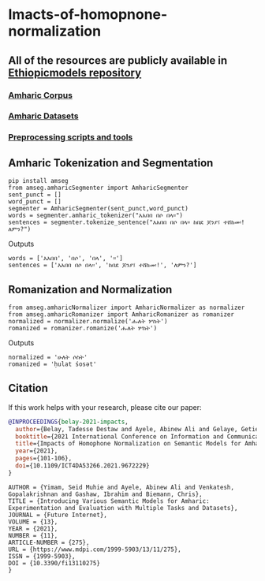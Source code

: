 # Imacts-of-homopnone-normalization
## All of the resources are publicly available in [Ethiopicmodels repository](https://github.com/uhh-lt/amharicmodels) 

### [Amharic Corpus](https://data.mendeley.com/datasets/dtywyf3sth/1) <br/>
### [Amharic Datasets](https://github.com/uhh-lt/ethiopicmodels/tree/master/am/data) <br/>
### [Preprocessing scripts and tools](https://github.com/uhh-lt/ethiopicmodels/tree/master/am/normalization) <br/>



## Amharic Tokenization and Segmentation

```
pip install amseg
from amseg.amharicSegmenter import AmharicSegmenter
sent_punct = []
word_punct = []
segmenter = AmharicSegmenter(sent_punct,word_punct)
words = segmenter.amharic_tokenizer("እአበበ በሶ በላ።")
sentences = segmenter.tokenize_sentence("እአበበ በሶ በላ። ከበደ ጆንያ፤ ተሸከመ፡!ለምን?")
```

Outputs
```
words = ['እአበበ', 'በሶ', 'በላ', '።']
sentences = ['እአበበ በሶ በላ።', 'ከበደ ጆንያ፤ ተሸከመ፡!', 'ለምን?']
```

## Romanization and Normalization
```
from amseg.amharicNormalizer import AmharicNormalizer as normalizer
from amseg.amharicRomanizer import AmharicRomanizer as romanizer
normalized = normalizer.normalize('ሑለት ሦስት')
romanized = romanizer.romanize('ሑለት ሦስት')
```

Outputs
```
normalized = 'ሁለት ሶስት'
romanized = 'ḥulat śosət'
```

## Citation

If this work helps with your research, please cite our paper:

```bibtex
@INPROCEEDINGS{belay-2021-impacts,
  author={Belay, Tadesse Destaw and Ayele, Abinew Ali and Gelaye, Getie and Yimam, Seid Muhie and Biemann, Chris},
  booktitle={2021 International Conference on Information and Communication Technology for Development for Africa (ICT4DA)}, 
  title={Impacts of Homophone Normalization on Semantic Models for Amharic}, 
  year={2021},
  pages={101-106},
  doi={10.1109/ICT4DA53266.2021.9672229}
}
```

```bibtex@Article{fi13110275,
AUTHOR = {Yimam, Seid Muhie and Ayele, Abinew Ali and Venkatesh, Gopalakrishnan and Gashaw, Ibrahim and Biemann, Chris},
TITLE = {Introducing Various Semantic Models for Amharic: Experimentation and Evaluation with Multiple Tasks and Datasets},
JOURNAL = {Future Internet},
VOLUME = {13},
YEAR = {2021},
NUMBER = {11},
ARTICLE-NUMBER = {275},
URL = {https://www.mdpi.com/1999-5903/13/11/275},
ISSN = {1999-5903},
DOI = {10.3390/fi13110275}
}
```

